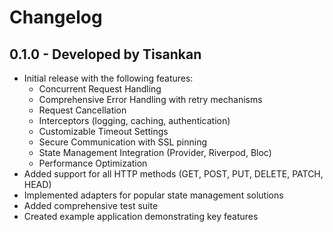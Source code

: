 # Changelog

## 0.1.0 - Developed by Tisankan

* Initial release with the following features:
  * Concurrent Request Handling
  * Comprehensive Error Handling with retry mechanisms
  * Request Cancellation
  * Interceptors (logging, caching, authentication)
  * Customizable Timeout Settings
  * Secure Communication with SSL pinning
  * State Management Integration (Provider, Riverpod, Bloc)
  * Performance Optimization
* Added support for all HTTP methods (GET, POST, PUT, DELETE, PATCH, HEAD)
* Implemented adapters for popular state management solutions
* Added comprehensive test suite
* Created example application demonstrating key features